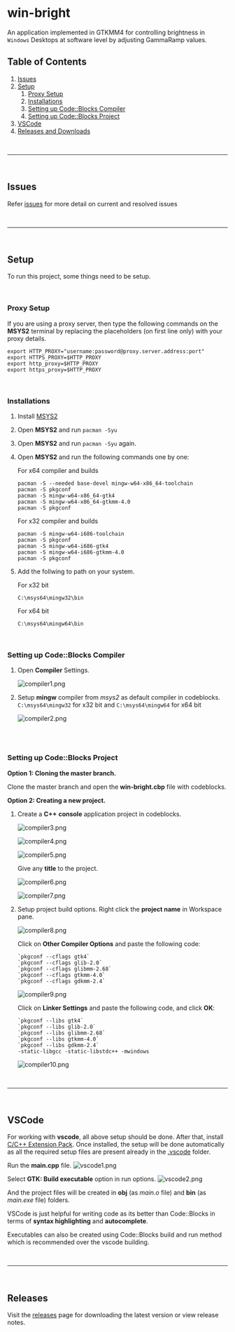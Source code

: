 # win-bright

An application implemented in GTKMM4 for controlling brightness in `Windows` Desktops at software level by adjusting GammaRamp values.

## Table of Contents
1. [Issues](#issues)
2. [Setup](#setup)
    1. [Proxy Setup](#proxy-setup) 
    2. [Installations](#installations)
    3. [Setting up Code::Blocks Compiler](#setting-up-codeblocks-compiler)
    4. [Setting up Code::Blocks Project](#setting-up-codeblocks-project)
3. [VSCode](#vscode)
4. [Releases and Downloads](#releases)

<br/>
<hr/>
<br/>

## Issues

Refer [issues](https://github.com/charitra1022/win-bright/issues) for more detail on current and resolved issues

<br/>
<hr/>
<br/>

## Setup

To run this project, some things need to be setup.

<br/>


### Proxy Setup
If you are using a proxy server, then type the following commands on the **MSYS2** terminal by replacing the placeholders (on first line only) with your proxy details.
```
export HTTP_PROXY="username:password@proxy.server.address:port"
export HTTPS_PROXY=$HTTP_PROXY
export http_proxy=$HTTP_PROXY
export https_proxy=$HTTP_PROXY
```

<br/>


### Installations

1. Install [MSYS2](https://www.msys2.org/)
2. Open **MSYS2** and run `pacman -Syu`
3. Open **MSYS2** and run `pacman -Syu` again.
4. Open **MSYS2** and run the following commands one by one:

    For x64 compiler and builds

   ```
   pacman -S --needed base-devel mingw-w64-x86_64-toolchain
   pacman -S pkgconf
   pacman -S mingw-w64-x86_64-gtk4
   pacman -S mingw-w64-x86_64-gtkmm-4.0
   pacman -S pkgconf
   ```

    For x32 compiler and builds

   ```
   pacman -S mingw-w64-i686-toolchain
   pacman -S pkgconf
   pacman -S mingw-w64-i686-gtk4
   pacman -S mingw-w64-i686-gtkmm-4.0
   pacman -S pkgconf
   ```

5. Add the follwing to path on your system.
   
    For x32 bit
   ```
   C:\msys64\mingw32\bin
   ```
   For x64 bit
   ```
   C:\msys64\mingw64\bin
   ```

<br/>



### Setting up Code::Blocks Compiler

1. Open **Compiler** Settings.

    ![compiler1.png](/screenshots/compiler1.png)

2. Setup **mingw** compiler from *msys2* as default compiler in codeblocks.
`C:\msys64\mingw32` for x32 bit and `C:\msys64\mingw64` for x64 bit

    ![compiler2.png](/screenshots/compiler2.png)

<br/>
<br/>

### Setting up Code::Blocks Project

**Option 1: Cloning the master branch.**

Clone the master branch and open the **win-bright.cbp** file with codeblocks.

**Option 2: Creating a new project.**

1. Create a **C++** **console** application project in codeblocks.

    ![compiler3.png](/screenshots/compiler3.png)

    ![compiler4.png](/screenshots/compiler4.png)

    ![compiler5.png](/screenshots/compiler5.png)

    Give any **title** to the project.

    ![compiler6.png](/screenshots/compiler6.png)

    ![compiler7.png](/screenshots/compiler7.png)

2. Setup project build options. Right click the **project name** in Workspace pane.

    ![compiler8.png](/screenshots/compiler8.png)

    Click on **Other Compiler Options** and paste the following code:
   ```
   `pkgconf --cflags gtk4`
   `pkgconf --cflags glib-2.0`
   `pkgconf --cflags glibmm-2.68`
   `pkgconf --cflags gtkmm-4.0`
   `pkgconf --cflags gdkmm-2.4`
   ```
    ![compiler9.png](/screenshots/compiler9.png)

    Click on **Linker Settings** and paste the following code, and click **OK**:
   ```
   `pkgconf --libs gtk4`
   `pkgconf --libs glib-2.0`
   `pkgconf --libs glibmm-2.68`
   `pkgconf --libs gtkmm-4.0`
   `pkgconf --libs gdkmm-2.4`
   -static-libgcc -static-libstdc++ -mwindows
   ```
    ![compiler10.png](/screenshots/compiler10.png)


<br/>
<hr/>
<br/>

## VSCode
For working with **vscode**, all above setup should be done. After that, install [C/C++ Extension Pack](https://marketplace.visualstudio.com/items?itemName=ms-vscode.cpptools-extension-pack).
Once installed, the setup will be done automatically as all the required setup files are present already in the [.vscode](/.vscode) folder.

Run the **main.cpp** file.
![vscode1.png](/screenshots/vscode1.png)

Select **GTK: Build executable** option in run options.
![vscode2.png](/screenshots/vscode2.png)

And the project files will be created in **obj** (as *main.o* file) and **bin** (as *main.exe* file) folders.

VSCode is just helpful for writing code as its better than Code::Blocks in terms of **syntax highlighting** and **autocomplete**.

Executables can also be created using Code::Blocks build and run method which is recommended over the vscode building.


<br/>
<hr/>
<br/>

## Releases
Visit the [releases](https://github.com/charitra1022/win-bright/releases) page for downloading the latest version or view release notes.

